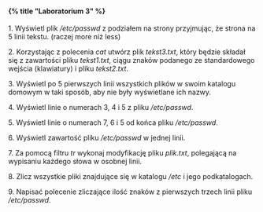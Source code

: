 #### {% title "Laboratorium 3" %}

1\. Wyświetl plik */etc/passwd* z podziałem na strony przyjmując, że
strona na 5 linii tekstu. (raczej more niż less)

2\. Korzystając z polecenia *cat* utwórz plik *tekst3.txt*, który
będzie składał się z zawartości pliku *tekst1.txt*, ciągu znaków
podanego ze standardowego wejścia (klawiatury) i pliku *tekst2.txt*.

3\. Wyświetl po 5 pierwszych linii wszystkich plików w swoim katalogu
domowym w taki sposób, aby nie były wyświetlane ich nazwy.

4\. Wyświetl linie o numerach 3, 4 i 5 z pliku */etc/passwd*.

5\. Wyświetl linie o numerach 7, 6 i 5 od końca pliku */etc/passwd*.

6\. Wyświetl zawartość pliku */etc/passwd* w jednej linii.

7\. Za pomocą filtru *tr* wykonaj modyfikację pliku *plik.txt*,
polegającą na wypisaniu każdego słowa w osobnej linii.

8\. Zlicz wszystkie pliki znajdujące się w katalogu */etc* i jego
podkatalogach.

9\. Napisać polecenie zliczające ilość znaków z pierwszych trzech
linii pliku */etc/passwd*.
